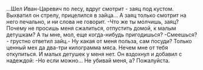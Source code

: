   ...Шел Иван-Царевич по лесу, вдруг смотрит - заяц под кустом. Выхватил он стрелу, прицелился в зайца... А заяц только смотрит на него печально, и ни слова не говорит.
-Что же ты молчишь, заяц? Почему не просишь меня сжалиться, отпустить домой, к малым детушкам? А ты мне, мол, еще когда-нибудь пригодишься?
-Смеешься?- грустно ответил зайц.- Ну какая от меня польза, сам посуди? Только ценный мех да два-три килограмма мяса. Нечем мне от тебя откупиться. И малых детушек у меня нет.
Он вздохнул и добавил с надеждой:
-Но если можно... Не убивай меня, а? Пожалуйста.    